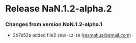 # Release NaN.1.2-alpha.2 
### Changes from version NaN.1.2-alpha.1 

* 2b7e52a added file2 `2018-12-18` (rasmatius@gmail.com) 
